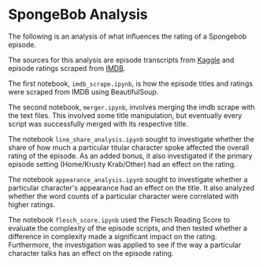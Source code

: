 # SpongeBob Analysis
The following is an analysis of what influences the rating of a Spongebob episode.

The sources for this analysis are episode transcripts from [Kaggle](https://www.kaggle.com/datasets/mikhailgaerlan/spongebob-squarepants-completed-transcripts)
and episode ratings scraped from [IMDB](https://www.imdb.com/search/title/?series=tt0206512&sort=release_date,asc&start=1&ref_=adv_nxt).

The first notebook, `imdb_scrape.ipynb`, is how the episode titles and ratings were scraped from IMDB using BeautifulSoup.

The second notebook, `merger.ipynb`, involves merging the imdb scrape with the text files. This involved some title manipulation, but eventually every script was successfully merged with its respective title.

The notebook `line_share_analysis.ipynb` sought to investigate whether the share of how much a particular titular character spoke affected the overall rating of the episode. As an added bonus, it also investigated if the primary episode setting (Home/Krusty Krab/Other) had an effect on the rating.

The notebook `appearance_analysis.ipynb` sought to investigate whether a particular character's appearance had an effect on the title. It also analyzed whether the word counts of a particular character were correlated with higher ratings.

The notebook `flesch_score.ipynb` used the Flesch Reading Score to evaluate the complexity of the episode scripts, and then tested whether a difference in complexity made a significant impact on the rating. Furthermore, the investigation was applied to see if the way a particular character talks has an effect on the episode rating.
